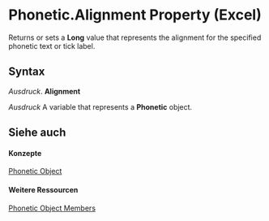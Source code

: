 
# Phonetic.Alignment Property (Excel)

Returns or sets a  **Long** value that represents the alignment for the specified phonetic text or tick label.


## Syntax

 _Ausdruck_. **Alignment**

 _Ausdruck_ A variable that represents a **Phonetic** object.


## Siehe auch


#### Konzepte


[Phonetic Object](297e85d5-e8f6-6009-c51a-0d3fe01efba0.md)
#### Weitere Ressourcen


[Phonetic Object Members](http://msdn.microsoft.com/library/4875c308-cfdb-6427-997c-35f7d919efab%28Office.15%29.aspx)